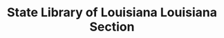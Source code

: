 ---
layout: repo
title: "State Library of Louisiana Louisiana Section"
id: 24822
permalink: repos/24822/
---